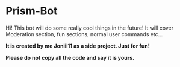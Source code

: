# Prism-Bot

Hi! This bot will do some really cool things in the future!
It will cover Moderation section, fun sections, normal user commands etc...

**It is created by me Joniii11 as a side project. Just for fun!**

**Please do not copy all the code and say it is yours.**
